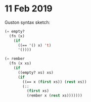 # 11 Feb 2019

Guston syntax sketch:

```lisp
(= empty? 
  (fn (x) 
    (if 
      ((== '() x) 't) 
      '())))

(= rember 
  (fn (x xs) 
    (if 
      ((empty? xs) xs)
      (if 
        ((== x (first xs)) (rest xs)) 
        (:: 
          (first xs) 
          (rember x (rest xs)))))))
```
